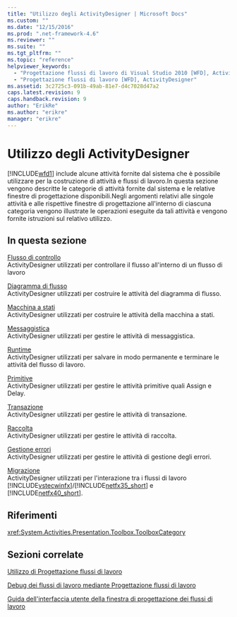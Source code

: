 ```yaml
---
title: "Utilizzo degli ActivityDesigner | Microsoft Docs"
ms.custom: ""
ms.date: "12/15/2016"
ms.prod: ".net-framework-4.6"
ms.reviewer: ""
ms.suite: ""
ms.tgt_pltfrm: ""
ms.topic: "reference"
helpviewer_keywords: 
  - "Progettazione flussi di lavoro di Visual Studio 2010 [WFD], ActivityDesigner"
  - "Progettazione flussi di lavoro [WFD], ActivityDesigner"
ms.assetid: 3c2725c3-091b-49ab-81e7-d4c7028d47a2
caps.latest.revision: 9
caps.handback.revision: 9
author: "ErikRe"
ms.author: "erikre"
manager: "erikre"
---
```

# Utilizzo degli ActivityDesigner
[!INCLUDE[wfd1](../workflow-designer/includes/wfd1_md.md)] include alcune attività fornite dal sistema che è possibile utilizzare per la costruzione di attività e flussi di lavoro.In questa sezione vengono descritte le categorie di attività fornite dal sistema e le relative finestre di progettazione disponibili.Negli argomenti relativi alle singole attività e alle rispettive finestre di progettazione all'interno di ciascuna categoria vengono illustrate le operazioni eseguite da tali attività e vengono fornite istruzioni sul relativo utilizzo.  
  
## In questa sezione  
 [Flusso di controllo](../workflow-designer/control-flow-activity-designers.md)  
 ActivityDesigner utilizzati per controllare il flusso all'interno di un flusso di lavoro  
  
 [Diagramma di flusso](../workflow-designer/flowchart-activity-designers.md)  
 ActivityDesigner utilizzati per costruire le attività del diagramma di flusso.  
  
 [Macchina a stati](../workflow-designer/state-machine-activity-designers.md)  
 ActivityDesigner utilizzati per costruire le attività della macchina a stati.  
  
 [Messaggistica](../workflow-designer/messaging-activity-designers.md)  
 ActivityDesigner utilizzati per gestire le attività di messaggistica.  
  
 [Runtime](../workflow-designer/runtime-activity-designers.md)  
 ActivityDesigner utilizzati per salvare in modo permanente e terminare le attività del flusso di lavoro.  
  
 [Primitive](../workflow-designer/primitives-activity-designers.md)  
 ActivityDesigner utilizzati per gestire le attività primitive quali Assign e Delay.  
  
 [Transazione](../workflow-designer/transaction-activity-designers.md)  
 ActivityDesigner utilizzati per gestire le attività di transazione.  
  
 [Raccolta](../workflow-designer/collection-activity-designers.md)  
 ActivityDesigner utilizzati per gestire le attività di raccolta.  
  
 [Gestione errori](../workflow-designer/error-handling-activity-designers.md)  
 ActivityDesigner utilizzati per gestire le attività di gestione degli errori.  
  
 [Migrazione](../workflow-designer/migration-activity-designers.md)  
 ActivityDesigner utilizzati per l'interazione tra i flussi di lavoro [!INCLUDE[vstecwinfx](../workflow-designer/includes/vstecwinfx_md.md)]\/[!INCLUDE[netfx35_short](../workflow-designer/includes/netfx35_short_md.md)] e [!INCLUDE[netfx40_short](../workflow-designer/includes/netfx40_short_md.md)].  
  
## Riferimenti  
 <xref:System.Activities.Presentation.Toolbox.ToolboxCategory>  
  
## Sezioni correlate  
 [Utilizzo di Progettazione flussi di lavoro](../workflow-designer/using-the-workflow-designer.md)  
  
 [Debug dei flussi di lavoro mediante Progettazione flussi di lavoro](../workflow-designer/debugging-workflows-with-the-workflow-designer.md)  
  
 [Guida dell'interfaccia utente della finestra di progettazione dei flussi di lavoro](../workflow-designer/workflow-designer-ui-help.md)